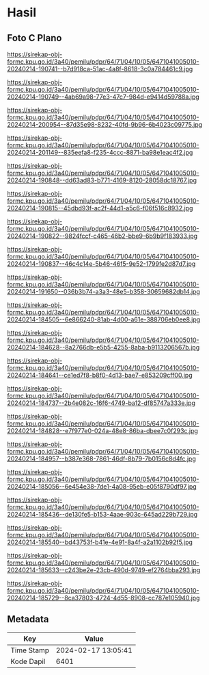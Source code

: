 # Hasil

## Foto C Plano

https://sirekap-obj-formc.kpu.go.id/3a40/pemilu/pdpr/64/71/04/10/05/6471041005010-20240214-190741--b7d918ca-51ac-4a8f-8618-3c0a784461c9.jpg

https://sirekap-obj-formc.kpu.go.id/3a40/pemilu/pdpr/64/71/04/10/05/6471041005010-20240214-190749--4ab69a98-77e3-47c7-984d-e9414d59788a.jpg

https://sirekap-obj-formc.kpu.go.id/3a40/pemilu/pdpr/64/71/04/10/05/6471041005010-20240214-200954--87d35e98-8232-40fd-9b96-6b4023c09775.jpg

https://sirekap-obj-formc.kpu.go.id/3a40/pemilu/pdpr/64/71/04/10/05/6471041005010-20240214-201149--835eefa8-f235-4ccc-8871-ba98e1eac4f2.jpg

https://sirekap-obj-formc.kpu.go.id/3a40/pemilu/pdpr/64/71/04/10/05/6471041005010-20240214-190848--dd63ad83-b771-4169-8120-28058dc18767.jpg

https://sirekap-obj-formc.kpu.go.id/3a40/pemilu/pdpr/64/71/04/10/05/6471041005010-20240214-190815--45dbd93f-ac2f-44d1-a5c6-f06f516c8932.jpg

https://sirekap-obj-formc.kpu.go.id/3a40/pemilu/pdpr/64/71/04/10/05/6471041005010-20240214-190822--9824fccf-c465-46b2-bbe9-6b9b9f183933.jpg

https://sirekap-obj-formc.kpu.go.id/3a40/pemilu/pdpr/64/71/04/10/05/6471041005010-20240214-190837--46c4c14e-5b46-46f5-9e52-1799fe2d87d7.jpg

https://sirekap-obj-formc.kpu.go.id/3a40/pemilu/pdpr/64/71/04/10/05/6471041005010-20240214-191650--036b3b74-a3a3-48e5-b358-30659682db14.jpg

https://sirekap-obj-formc.kpu.go.id/3a40/pemilu/pdpr/64/71/04/10/05/6471041005010-20240214-184505--6e866240-81ab-4d00-a61e-388706eb0ee8.jpg

https://sirekap-obj-formc.kpu.go.id/3a40/pemilu/pdpr/64/71/04/10/05/6471041005010-20240214-184628--8a2766db-e5b5-4255-8aba-b9113206567b.jpg

https://sirekap-obj-formc.kpu.go.id/3a40/pemilu/pdpr/64/71/04/10/05/6471041005010-20240214-184641--ce1ed7f8-b8f0-4d13-bae7-e853209cff00.jpg

https://sirekap-obj-formc.kpu.go.id/3a40/pemilu/pdpr/64/71/04/10/05/6471041005010-20240214-184737--2b4e082c-16f6-4749-ba12-df85747a333e.jpg

https://sirekap-obj-formc.kpu.go.id/3a40/pemilu/pdpr/64/71/04/10/05/6471041005010-20240214-184828--e7f977e0-024a-48e8-86ba-dbee7c0f293c.jpg

https://sirekap-obj-formc.kpu.go.id/3a40/pemilu/pdpr/64/71/04/10/05/6471041005010-20240214-184957--b387e368-7861-46df-8b79-7b0156c8d4fc.jpg

https://sirekap-obj-formc.kpu.go.id/3a40/pemilu/pdpr/64/71/04/10/05/6471041005010-20240214-185056--6e454e38-7de1-4a08-95eb-e05f8790df97.jpg

https://sirekap-obj-formc.kpu.go.id/3a40/pemilu/pdpr/64/71/04/10/05/6471041005010-20240214-185436--de130fe5-b153-4aae-903c-645ad229b729.jpg

https://sirekap-obj-formc.kpu.go.id/3a40/pemilu/pdpr/64/71/04/10/05/6471041005010-20240214-185540--bd43753f-b41e-4e91-8a4f-a2a1102b92f5.jpg

https://sirekap-obj-formc.kpu.go.id/3a40/pemilu/pdpr/64/71/04/10/05/6471041005010-20240214-185633--c243be2e-23cb-490d-9749-ef2764bba293.jpg

https://sirekap-obj-formc.kpu.go.id/3a40/pemilu/pdpr/64/71/04/10/05/6471041005010-20240214-185729--8ca37803-4724-4d55-8908-cc787e105940.jpg


## Metadata

| Key        | Value               |
| ---------- | ------------------- |
| Time Stamp | 2024-02-17 13:05:41 |
| Kode Dapil | 6401                |



